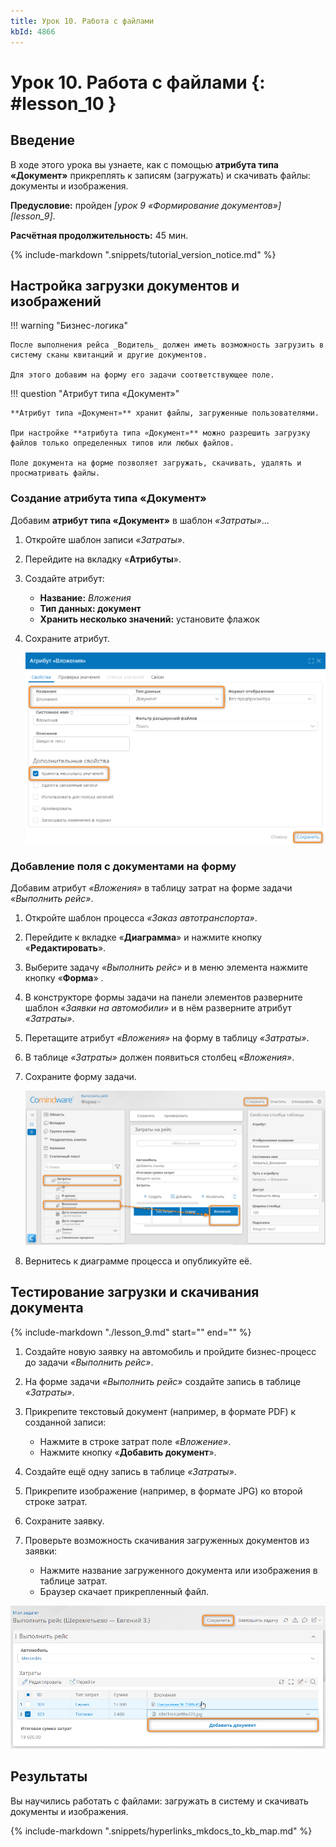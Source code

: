 ```yaml
---
title: Урок 10. Работа с файлами
kbId: 4866
---
```


# Урок 10. Работа с файлами {: #lesson_10 }

## Введение

В ходе этого урока вы узнаете, как с помощью **атрибута типа «Документ»** прикреплять к записям (загружать) и скачивать файлы: документы и изображения.

**Предусловие:** пройден _[урок 9 «Формирование документов»][lesson_9]_.

**Расчётная продолжительность:** 45 мин.

{% include-markdown ".snippets/tutorial_version_notice.md" %}

## Настройка загрузки документов и изображений

!!! warning "Бизнес-логика"

    После выполнения рейса _Водитель_ должен иметь возможность загрузить в систему сканы квитанций и другие документов.

    Для этого добавим на форму его задачи соответствующее поле.

!!! question "Атрибут типа «Документ»"

    **Атрибут типа «Документ»** хранит файлы, загруженные пользователями.

    При настройке **атрибута типа «Документ»** можно разрешить загрузку файлов только определенных типов или любых файлов.

    Поле документа на форме позволяет загружать, скачивать, удалять и просматривать файлы.

### Создание атрибута типа «Документ»

Добавим **атрибут типа «Документ»** в шаблон _«Затраты»_…

1. Откройте шаблон записи _«Затраты»_.
2. Перейдите на вкладку «**Атрибуты**».
3. Создайте атрибут:

    - **Название:** _Вложения_
    - **Тип данных: документ**
    - **Хранить несколько значений:** установите флажок

4. Сохраните атрибут.

    _![Настройка атрибута типа «Документ»](img/lesson_10_document_attribute_configure.png)_

### Добавление поля с документами на форму

Добавим атрибут _«Вложения»_ в таблицу затрат на форме задачи _«Выполнить рейс»_.

1. Откройте шаблон процесса _«Заказ автотранспорта»_.
2. Перейдите к вкладке «**Диаграмма**» и нажмите кнопку «**Редактировать**».
3. Выберите задачу _«Выполнить рейс»_ и в меню элемента нажмите кнопку «**Форма**» <i class="fa-light fa-newspaper">‌</i>.
4. В конструкторе формы задачи на панели элементов разверните шаблон _«Заявки на автомобили»_ и в нём разверните атрибут _«Затраты»_.
5. Перетащите атрибут _«Вложения»_ на форму в таблицу _«Затраты»_.
6. В таблице _«Затраты»_ должен появиться столбец _«Вложения»_.
7. Сохраните форму задачи.

    _![Добавление атрибута типа «Документ» в таблицу на форме](img/lesson_10_document_add_to_table.png)_

8. Вернитесь к диаграмме процесса и опубликуйте её.

## Тестирование загрузки и скачивания документа

{%
include-markdown "./lesson_9.md"
start="<!--account-switch-note-start-->"
end="<!--account-switch-note-end-->"
%}

1. Создайте новую заявку на автомобиль и пройдите бизнес-процесс до задачи _«Выполнить рейс»_.
2. На форме задачи _«Выполнить рейс»_ создайте запись в таблице _«Затраты»_.
3. Прикрепите текстовый документ (например, в формате PDF) к созданной записи:

    - Нажмите в строке затрат поле _«Вложение»_.
    - Нажмите кнопку «**Добавить документ**».

4. Создайте ещё одну запись в таблице _«Затраты»_.
5. Прикрепите изображение (например, в формате JPG) ко второй строке затрат.
6. Сохраните заявку.
7. Проверьте возможность скачивания загруженных документов из заявки:

    - Нажмите название загруженного документа или изображения в таблице затрат.
    - Браузер скачает прикрепленный файл.

_![Загрузка и скачивание файла с помощью таблицы на форме](img/lesson_10_file_download_upload.png)_

## Результаты

Вы научились работать с файлами: загружать в систему и скачивать документы и изображения.

{% include-markdown ".snippets/hyperlinks_mkdocs_to_kb_map.md" %}
